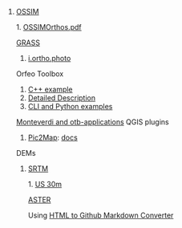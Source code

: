 
 1. <a href="http://www.ossim.org/OSSIM/OSSIM_Home.html">OSSIM</a>
<ol>
 1. <a href="http://download.osgeo.org/ossim/docs/pdfs/">OSSIMOrthos.pdf</a>

 [GRASS](http://grass.osgeo.org/)

 1. <a href="http://grass.osgeo.org/gdp/html_grass64/i.ortho.photo.html">i.ortho.photo</a>


 Orfeo Toolbox

 1. <a href="https://www.orfeo-toolbox.org/doxygen/Projections_2OrthoRectificationExample_8cxx-example.html">C++ example</a>
 1. <a href="http://otbcb.readthedocs.org/en/latest/Applications/app_OrthoRectification.html#detailed-description">Detailed Description</a>
 1. <a href="http://otbcb.readthedocs.org/en/latest/Applications/app_OrthoRectification.html#example">CLI and Python examples</a>


 [Monteverdi and otb-applications](http://otbcb.readthedocs.org/en/latest/recipes/optpreproc.html#ortho-rectification-and-map-projections)
 QGIS plugins

 1. <a href="https://plugins.qgis.org/plugins/Pic2Map/">Pic2Map</a>: <a href="https://documents.epfl.ch/groups/l/la/lasig-unit/www/pic2map/documentation/">docs</a>


 DEMs

 1. <a href="http://www2.jpl.nasa.gov/srtm/">SRTM</a>
<ol>
 1. <a href="http://dds.cr.usgs.gov/srtm/version2_1/SRTM1/">US 30m</a>


 [ASTER](http://asterweb.jpl.nasa.gov/)
 
 Using [HTML to Github Markdown Converter](https://codepen.io/jeremylshepherd/pen/VWxNMV)


